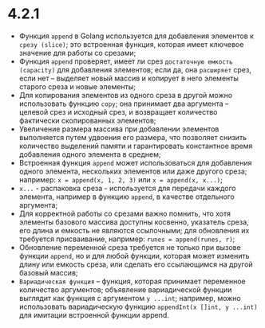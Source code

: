 # 4.2.1

* Функция `append` в Golang используется для добавления элементов к `срезу (slice)`; это встроенная функция, которая
  имеет ключевое значение для работы со срезами;
* Функция `append` проверяет, имеет ли срез `достаточную емкость (capacity)` для добавления элементов; если да,
  она `расширяет` срез,
  если нет – выделяет новый массив и копирует в него элементы старого среза и новые элементы;
* Для копирования элементов из одного среза в другой можно использовать функцию `copy`; она принимает два аргумента –
  целевой срез и исходный срез, и возвращает количество фактически скопированных элементов;
* Увеличение размера массива при добавлении элементов выполняется путем удвоения его размера, что позволяет снизить
  количество выделений памяти и гарантировать константное время добавления одного элемента в среднем;
* Встроенная функция `append` может использоваться для добавления одного элемента, нескольких элементов или даже другого
  среза; например: `x = append(x, 1, 2, 3)` или `x = append(x, x...)`;
* `x...` - распаковка среза - используется для передачи каждого элемента, например в функцию `append`, в качестве
  отдельного аргумента;
* Для корректной работы со срезами важно помнить, что хотя элементы базового массива доступны косвенно, указатель среза,
  его длина и емкость не являются ссылочными; для обновления их требуется присваивание, например: `runes = append(runes,
  r)`;
* Обновление переменной среза требуется не только при вызове функции `append`, но и для любой функции, которая может
  изменить длину или емкость среза, или сделать его ссылающимся на другой базовый массив;
* `Вариадическая функция` – функция, которая принимает переменное количество аргументов; объявление вариадической
  функции выглядит как функция с аргументом `y ...int`; например, можно использовать вариадическую
  функцию `appendInt(x []int, y ...int)` для имитации встроенной функции append.